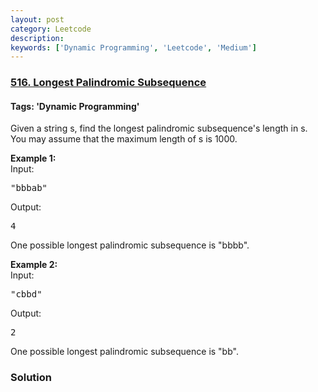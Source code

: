 ```yaml
---
layout: post
category: Leetcode
description: 
keywords: ['Dynamic Programming', 'Leetcode', 'Medium']
---
```

### [516. Longest Palindromic Subsequence](https://leetcode.com/problems/longest-palindromic-subsequence)

#### Tags: 'Dynamic Programming'

<div class="content__u3I1 question-content__JfgR"><div><p>
Given a string s, find the longest palindromic subsequence's length in s. You may assume that the maximum length of s is 1000.
</p>
<p><b>Example 1:</b><br/>
Input: 
</p><pre>"bbbab"
</pre>
Output: 
<pre>4
</pre>
One possible longest palindromic subsequence is "bbbb".
<p></p>
<p><b>Example 2:</b><br/>
Input:
</p><pre>"cbbd"
</pre>
Output:
<pre>2
</pre>
One possible longest palindromic subsequence is "bb".
<p></p></div></div>

### Solution
